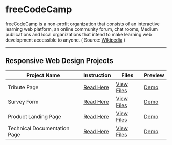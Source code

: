 # freeCodeCamp

freeCodeCamp is a non-profit organization that consists of an interactive learning web platform, an online community forum, chat rooms, Medium publications and local organizations that intend to make learning web development accessible to anyone. ( Source: [Wikipedia](https://en.wikipedia.org/wiki/FreeCodeCamp) )

---

## Responsive Web Design Projects
Project Name | Instruction | Files | Preview
--- | --- | --- | ---
Tribute Page | [Read Here]( https://learn.freecodecamp.org/responsive-web-design/responsive-web-design-projects/build-a-survey-form) | [View Files](https://github.com/itshally/freeCodeCamp/tree/master/Responsive%20Web%20Design%20Projects/01%20Tribute%20Page) | [Demo](https://codepen.io/itshally/full/mzrOrx/)
Survey Form | [Read Here](https://learn.freecodecamp.org/responsive-web-design/responsive-web-design-projects/build-a-survey-form) | [View Files](https://github.com/itshally/freeCodeCamp/tree/master/Responsive%20Web%20Design%20Projects/02%20Survey%20Form) | [Demo](https://codepen.io/itshally/full/RepaYg/)
Product Landing Page | [Read Here](https://learn.freecodecamp.org/responsive-web-design/responsive-web-design-projects/build-a-product-landing-page) | [View Files](https://github.com/itshally/freeCodeCamp/tree/master/Responsive%20Web%20Design%20Projects/03%20Product%20Landing%20Page) | [Demo](https://codepen.io/itshally/full/JmZeQJ)
Technical Documentation Page | [Read Here](https://learn.freecodecamp.org/responsive-web-design/responsive-web-design-projects/build-a-technical-documentation-page) | [View Files](https://github.com/itshally/freeCodeCamp/tree/master/Responsive%20Web%20Design%20Projects/04%20Technical%20Documentation%20Page) | [Demo](https://codepen.io/itshally/full/jQMMgq)
